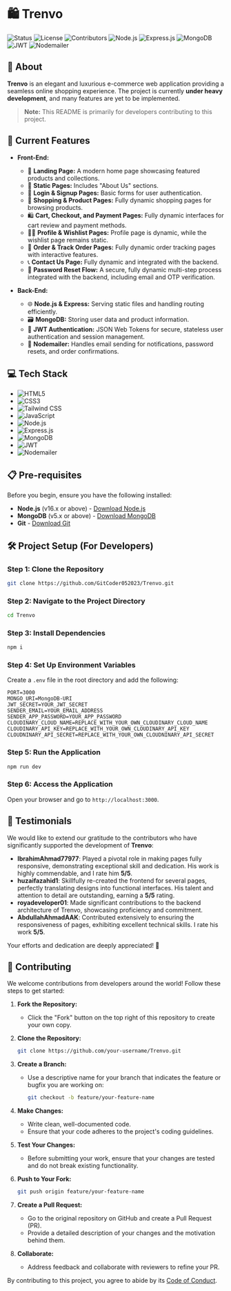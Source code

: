 ﻿# 🛍️ Trenvo

![Status](https://img.shields.io/badge/Status-Under_Development-yellow?style=flat-square)
![License](https://img.shields.io/badge/License-CC%20BY--NC%204.0-blue?style=flat-square)
![Contributors](https://img.shields.io/github/contributors/GitCoder052023/The-Trenvo?style=flat-square)
![Node.js](https://img.shields.io/badge/Node.js-16.x-green?style=flat-square)
![Express.js](https://img.shields.io/badge/Express.js-4.x-brightgreen?style=flat-square)
![MongoDB](https://img.shields.io/badge/MongoDB-5.x-darkgreen?style=flat-square)
![JWT](https://img.shields.io/badge/JWT-JSON_Web_Tokens-red?style=flat-square)
![Nodemailer](https://img.shields.io/badge/Nodemailer-6.x-lightgrey?style=flat-square)

## 📖 About

**Trenvo** is an elegant and luxurious e-commerce web application providing a seamless online shopping experience. The project is currently **under heavy development**, and many features are yet to be implemented.

> **Note:** This README is primarily for developers contributing to this project.

## 🌟 Current Features

- **Front-End:**
  - 🎨 **Landing Page:** A modern home page showcasing featured products and collections.
  - 📄 **Static Pages:** Includes "About Us" sections.
  - 🔐 **Login & Signup Pages:** Basic forms for user authentication.
  - 🛒 **Shopping & Product Pages:** Fully dynamic shopping pages for browsing products.
  - 🛍️ **Cart, Checkout, and Payment Pages:** Fully dynamic interfaces for cart review and payment methods.
  - 🧑‍💼 **Profile & Wishlist Pages:** Profile page is dynamic, while the wishlist page remains static.
  - 🚚 **Order & Track Order Pages:** Fully dynamic order tracking pages with interactive features.
  - 📞 **Contact Us Page:** Fully dynamic and integrated with the backend.
  - 🔄 **Password Reset Flow:** A secure, fully dynamic multi-step process integrated with the backend, including email and OTP verification.

- **Back-End:**
  - 🌐 **Node.js & Express:** Serving static files and handling routing efficiently.
  - 🗃️ **MongoDB:** Storing user data and product information.
  - 🔑 **JWT Authentication:** JSON Web Tokens for secure, stateless user authentication and session management.
  - 📧 **Nodemailer:** Handles email sending for notifications, password resets, and order confirmations.

## 💻 Tech Stack

- ![HTML5](https://img.shields.io/badge/HTML5-E34F26?logo=html5&logoColor=white&style=flat-square)
- ![CSS3](https://img.shields.io/badge/CSS3-1572B6?logo=css3&logoColor=white&style=flat-square)
- ![Tailwind CSS](https://img.shields.io/badge/TailwindCSS-38B2AC?logo=tailwind-css&logoColor=white&style=flat-square)
- ![JavaScript](https://img.shields.io/badge/JavaScript-F7DF1E?logo=javascript&logoColor=black&style=flat-square)
- ![Node.js](https://img.shields.io/badge/Node.js-339933?logo=node.js&logoColor=white&style=flat-square)
- ![Express.js](https://img.shields.io/badge/Express.js-000000?logo=express&logoColor=white&style=flat-square)
- ![MongoDB](https://img.shields.io/badge/MongoDB-47A248?logo=mongodb&logoColor=white&style=flat-square)
- ![JWT](https://img.shields.io/badge/JWT-JSON_Web_Tokens-red?style=flat-square)
- ![Nodemailer](https://img.shields.io/badge/Nodemailer-6.x-lightgrey?style=flat-square)

## 📋 Pre-requisites

Before you begin, ensure you have the following installed:

- **Node.js** (v16.x or above) - [Download Node.js](https://nodejs.org/)
- **MongoDB** (v5.x or above) - [Download MongoDB](https://www.mongodb.com/)
- **Git** - [Download Git](https://git-scm.com/)

## 🛠️ Project Setup (For Developers)

### Step 1: Clone the Repository
```bash
git clone https://github.com/GitCoder052023/Trenvo.git
```

### Step 2: Navigate to the Project Directory
```bash
cd Trenvo
```

### Step 3: Install Dependencies
```bash
npm i
```

### Step 4: Set Up Environment Variables
Create a `.env` file in the root directory and add the following:
```env
PORT=3000
MONGO_URI=MongoDB-URI
JWT_SECRET=YOUR_JWT_SECRET
SENDER_EMAIL=YOUR_EMAIL_ADDRESS
SENDER_APP_PASSWORD=YOUR_APP_PASSWORD
CLOUDINARY_CLOUD_NAME=REPLACE_WITH_YOUR_OWN_CLOUDINARY_CLOUD_NAME
CLOUDINARY_API_KEY=REPLACE_WITH_YOUR_OWN_CLOUDINARY_API_KEY
CLOUDNINARY_API_SECRET=REPLACE_WITH_YOUR_OWN_CLOUDNINARY_API_SECRET
```

### Step 5: Run the Application
```bash
npm run dev
```

### Step 6: Access the Application
Open your browser and go to `http://localhost:3000`.

## 🌟 Testimonials

We would like to extend our gratitude to the contributors who have significantly supported the development of **Trenvo**:

- **IbrahimAhmad77977**: Played a pivotal role in making pages fully responsive, demonstrating exceptional skill and dedication. His work is highly commendable, and I rate him **5/5**.
- **huzaifazahid1**: Skillfully re-created the frontend for several pages, perfectly translating designs into functional interfaces. His talent and attention to detail are outstanding, earning a **5/5** rating.
- **royadeveloper01**: Made significant contributions to the backend architecture of Trenvo, showcasing proficiency and commitment.
- **AbdullahAhmadAAK**: Contributed extensively to ensuring the responsiveness of pages, exhibiting excellent technical skills. I rate his work **5/5**.

Your efforts and dedication are deeply appreciated! 🚀

## 🤝 Contributing

We welcome contributions from developers around the world! Follow these steps to get started:

1. **Fork the Repository:**
   - Click the "Fork" button on the top right of this repository to create your own copy.

2. **Clone the Repository:**
   ```bash
   git clone https://github.com/your-username/Trenvo.git
   ```

3. **Create a Branch:**
   - Use a descriptive name for your branch that indicates the feature or bugfix you are working on:
     ```bash
     git checkout -b feature/your-feature-name
     ```

4. **Make Changes:**
   - Write clean, well-documented code.
   - Ensure that your code adheres to the project's coding guidelines.

5. **Test Your Changes:**
   - Before submitting your work, ensure that your changes are tested and do not break existing functionality.

6. **Push to Your Fork:**
   ```bash
   git push origin feature/your-feature-name
   ```

7. **Create a Pull Request:**
   - Go to the original repository on GitHub and create a Pull Request (PR).
   - Provide a detailed description of your changes and the motivation behind them.

8. **Collaborate:**
   - Address feedback and collaborate with reviewers to refine your PR.

By contributing to this project, you agree to abide by its [Code of Conduct](https://github.com/GitCoder052023/Trenvo/blob/main/CODE_OF_CONDUCT.md).